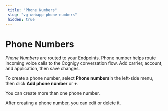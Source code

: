 ```yaml
---
 title: "Phone Numbers" 
 slug: "vg-webapp-phone-numbers" 
 hidden: true 
---
```


# Phone Numbers

_Phone Numbers_ are routed to your Endpoints. Phone number helps route incoming voice calls to the Cognigy conversation flow. Add carrier, account, and application, then save changes.

To create a phone number, select **Phone numbers**in the left-side menu, then click **Add phone number** or **+**.

You can create more than one phone number.

After creating a phone number, you can edit or delete it.